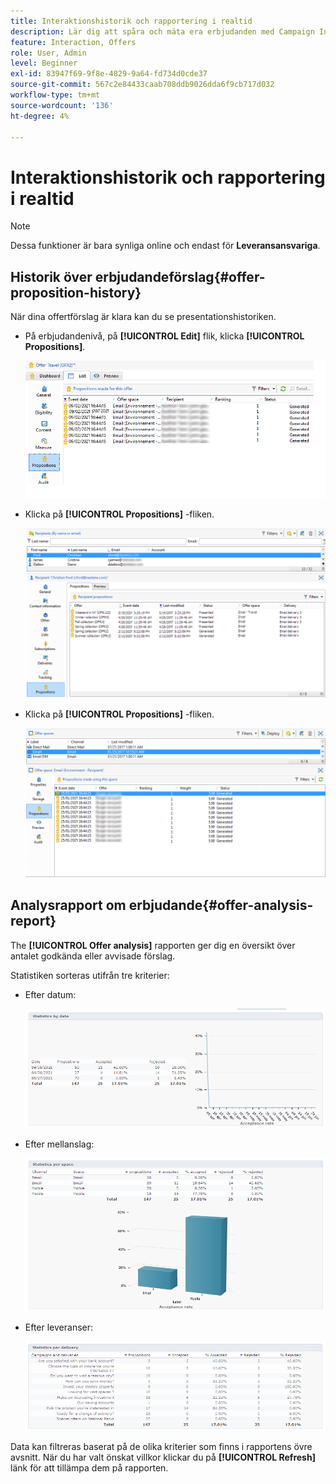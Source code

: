 ```yaml
---
title: Interaktionshistorik och rapportering i realtid
description: Lär dig att spåra och mäta era erbjudanden med Campaign Interaction
feature: Interaction, Offers
role: User, Admin
level: Beginner
exl-id: 83947f69-9f8e-4829-9a64-fd734d0cde37
source-git-commit: 567c2e84433caab708ddb9026dda6f9cb717d032
workflow-type: tm+mt
source-wordcount: '136'
ht-degree: 4%

---
```


# Interaktionshistorik och rapportering i realtid

>[!NOTE]
>
>Dessa funktioner är bara synliga online och endast för **Leveransansvariga**.

## Historik över erbjudandeförslag{#offer-proposition-history}

När dina offertförslag är klara kan du se presentationshistoriken.

* På erbjudandenivå, på **[!UICONTROL Edit]** flik, klicka **[!UICONTROL Propositions]**.

  ![](assets/offer_followup_006.png)

* Klicka på **[!UICONTROL Propositions]** -fliken.

  ![](assets/offer_followup_002.png)

* Klicka på **[!UICONTROL Propositions]** -fliken.

  ![](assets/offer_space_prop_001_b.png)

## Analysrapport om erbjudande{#offer-analysis-report}

The **[!UICONTROL Offer analysis]** rapporten ger dig en översikt över antalet godkända eller avvisade förslag.

Statistiken sorteras utifrån tre kriterier:

* Efter datum:

  ![](assets/offer_report_perdate.png)

* Efter mellanslag:

  ![](assets/offer_report_perspaces.png)

* Efter leveranser:

  ![](assets/offer_report_perdeliveries.png)

Data kan filtreras baserat på de olika kriterier som finns i rapportens övre avsnitt. När du har valt önskat villkor klickar du på **[!UICONTROL Refresh]** länk för att tillämpa dem på rapporten.
